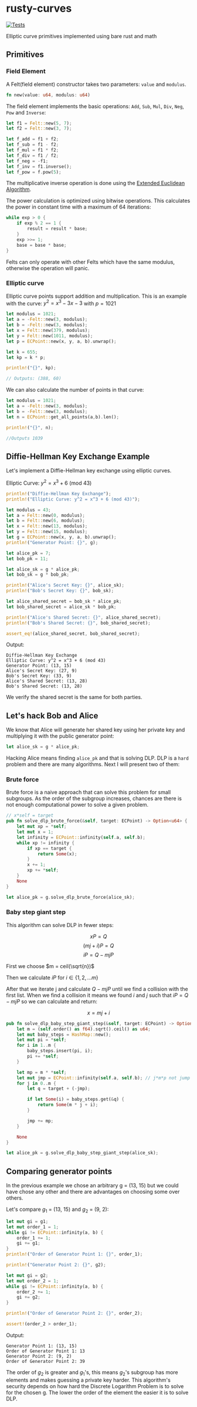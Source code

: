 # rusty-curves
[![Tests](https://github.com/matias-gonz/rusty-curves/actions/workflows/tests.yml/badge.svg)](https://github.com/matias-gonz/rusty-curves/actions/workflows/tests.yml)

Elliptic curve primitives implemented using bare rust and math

## Primitives

### Field Element

A Felt(field element) constructor takes two parameters: `value` and `modulus`.
```rust
fn new(value: u64, modulus: u64)
```

The field element implements the basic operations: `Add`, `Sub`, `Mul`, `Div`, `Neg`, `Pow` and `Inverse`:

```rust
let f1 = Felt::new(5, 7);
let f2 = Felt::new(3, 7);

let f_add = f1 + f2;
let f_sub = f1 - f2;
let f_mul = f1 * f2;
let f_div = f1 / f2;
let f_neg = -f1;
let f_inv = f1.inverse();
let f_pow = f.pow(5);
```

The multiplicative inverse operation is done using the [Extended Euclidean Algorithm](https://en.wikipedia.org/wiki/Extended_Euclidean_algorithm). 

The power calculation is optimized using bitwise operations. This calculates the power in constant time with a maximum of 64 iterations:

```rust
while exp > 0 {
    if exp % 2 == 1 {
        result = result * base;
    }
    exp >>= 1;
    base = base * base;
}
```

Felts can only operate with other Felts which have the same modulus, otherwise the operation will panic.

### Elliptic curve

Elliptic curve points support addition and multiplication. This is an example with the curve: $y^2 =x^3-3x-3$ with $p=1021$

```rust
let modulus = 1021;
let a = -Felt::new(3, modulus);
let b = -Felt::new(3, modulus);
let x = Felt::new(379, modulus);
let y = Felt::new(1011, modulus);
let p = ECPoint::new(x, y, a, b).unwrap();

let k = 655;
let kp = k * p;

println!("{}", kp);

// Outputs: (388, 60)
```

We can also calculate the number of points in that curve:
```rust
let modulus = 1021;
let a = -Felt::new(3, modulus);
let b = -Felt::new(3, modulus);
let n = ECPoint::get_all_points(a,b).len();

println!("{}", n);

//Outputs 1039
```

## Diffie-Hellman Key Exchange Example

Let's implement a Diffie-Hellman key exchange using elliptic curves.

Elliptic Curve: $y^2 = x^3 + 6$ (mod 43)
```rust
println!("Diffie-Hellman Key Exchange");
println!("Elliptic Curve: y^2 = x^3 + 6 (mod 43)");

let modulus = 43;
let a = Felt::new(0, modulus);
let b = Felt::new(6, modulus);
let x = Felt::new(13, modulus);
let y = Felt::new(15, modulus);
let g = ECPoint::new(x, y, a, b).unwrap();
println!("Generator Point: {}", g);

let alice_pk = 7;
let bob_pk = 11;

let alice_sk = g * alice_pk;
let bob_sk = g * bob_pk;

println!("Alice's Secret Key: {}", alice_sk);
println!("Bob's Secret Key: {}", bob_sk);

let alice_shared_secret = bob_sk * alice_pk;
let bob_shared_secret = alice_sk * bob_pk;

println!("Alice's Shared Secret: {}", alice_shared_secret);
println!("Bob's Shared Secret: {}", bob_shared_secret);

assert_eq!(alice_shared_secret, bob_shared_secret);
```

Output:
```
Diffie-Hellman Key Exchange
Elliptic Curve: y^2 = x^3 + 6 (mod 43)
Generator Point: (13, 15)
Alice's Secret Key: (27, 9)
Bob's Secret Key: (33, 9)
Alice's Shared Secret: (13, 28)
Bob's Shared Secret: (13, 28)
```

We verify the shared secret is the same for both parties.

## Let's hack Bob and Alice

We know that Alice will generate her shared key using her private key and multiplying it with the public generator point:

```rust
let alice_sk = g * alice_pk;
```

Hacking Alice means finding `alice_pk` and that is solving DLP. DLP is a `hard` problem and there are many algorithms. Next I will present two of them:

### Brute force

Brute force is a naive approach that can solve this problem for small subgroups. As the order of the subgroup increases, chances are there is not enough computational power to solve a given problem.

```rust
// x*self = target
pub fn solve_dlp_brute_force(&self, target: ECPoint) -> Option<u64> {
    let mut xp = *self;
    let mut x = 1;
    let infinity = ECPoint::infinity(self.a, self.b);
    while xp != infinity {
        if xp == target {
            return Some(x);
        }
        x += 1;
        xp += *self;
    }
    None
}

let alice_pk = g.solve_dlp_brute_force(alice_sk);
```

### Baby step giant step

This algorithm can solve DLP in fewer steps:

$$ xP = Q $$
$$ (mj + i)P = Q $$
$$ iP = Q - mjP$$

First we choose $m = ceil(\sqrt{n})$

Then we calculate $iP$ for $i \in \{1, 2, ... m\}$

After that we iterate j and calculate $Q - mjP$ until we find a collision with the first list. When we find a collision it means we found $i$ and $j$ such that $iP = Q - mjP$ so we can calculate and return:

$$x = mj + i$$

```rust
pub fn solve_dlp_baby_step_giant_step(&self, target: ECPoint) -> Option<u64> {
    let m = (self.order() as f64).sqrt().ceil() as u64;
    let mut baby_steps = HashMap::new();
    let mut pi = *self;
    for i in 1..m {
        baby_steps.insert(pi, i);
        pi += *self;
    }

    let mp = m * *self;
    let mut jmp = ECPoint::infinity(self.a, self.b); // j*m*p not jump :P
    for j in 0..m {
        let q = target + (-jmp);

        if let Some(i) = baby_steps.get(&q) {
            return Some(m * j + i);
        }

        jmp += mp;
    }

    None
}

let alice_pk = g.solve_dlp_baby_step_giant_step(alice_sk);
```

## Comparing generator points

In the previous example we chose an arbitrary g = (13, 15) but we could have chose any other and there are advantages on choosing some over others.

Let's compare $g_1$ = (13, 15) and $g_2$ = (9, 2):

```rust
let mut gi = g1;
let mut order_1 = 1;
while gi != ECPoint::infinity(a, b) {
    order_1 += 1;
    gi += g1;
}
println!("Order of Generator Point 1: {}", order_1);

println!("Generator Point 2: {}", g2);

let mut gi = g2;
let mut order_2 = 1;
while gi != ECPoint::infinity(a, b) {
    order_2 += 1;
    gi += g2;
}

println!("Order of Generator Point 2: {}", order_2);

assert!(order_2 > order_1);
```

Output:
```
Generator Point 1: (13, 15)
Order of Generator Point 1: 13
Generator Point 2: (9, 2)
Order of Generator Point 2: 39
```

The order of $g_2$ is greater and $g_1$'s, this means $g_2$'s subgroup has more elements and makes guessing a private key harder. This algorithm's security depends on how hard the Discrete Logarithm Problem is to solve for the chosen g. The lower the order of the element the easier it is to solve DLP.
